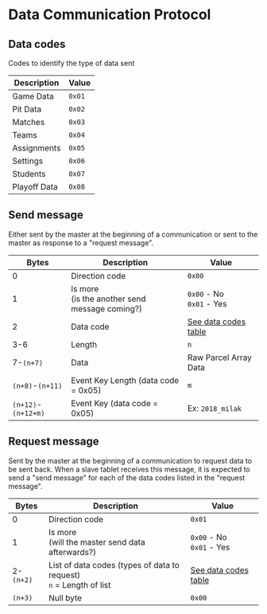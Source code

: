 # Data Communication Protocol
## Data codes
Codes to identify the type of data sent

| Description | Value |
| --- | --- |
| Game Data | `0x01` |
| Pit Data | `0x02` |
| Matches | `0x03` |
| Teams | `0x04` |
| Assignments | `0x05` |
| Settings | `0x06` |
| Students | `0x07` |
| Playoff Data | `0x08` |

## Send message
Either sent by the master at the beginning of a communication or sent to the master as response to a "request message".

| Bytes | Description | Value |
| --- | --- | --- |
| 0 | Direction code | `0x00` |
| 1| Is more<br>(is the another send message coming?) | `0x00` - No<br>`0x01` - Yes |
| 2 | Data code | [See data codes table](#data-codes) |
| 3-6 | Length | `n` |
| 7-`(n+7)` | Data | Raw Parcel Array Data |
| `(n+8)`-`(n+11)` | Event Key Length (data code = 0x05) | `m` |
| `(n+12)`-`(n+12+m)` | Event Key (data code = 0x05) | Ex: `2018_milak` |

## Request message
Sent by the master at the beginning of a communication to request data to be sent back.
When a slave tablet receives this message, it is expected to send a "send message" for each of the data codes listed in the "request message".

| Bytes | Description | Value |
| --- | --- | --- |
| 0 | Direction code | `0x01` |
| 1| Is more<br>(will the master send data afterwards?) | `0x00` - No<br>`0x01` - Yes |
| 2-`(n+2)` | List of data codes (types of data to request)<br>`n` = Length of list | [See data codes table](#data-codes) |
| `(n+3)` | Null byte | `0x00` |
